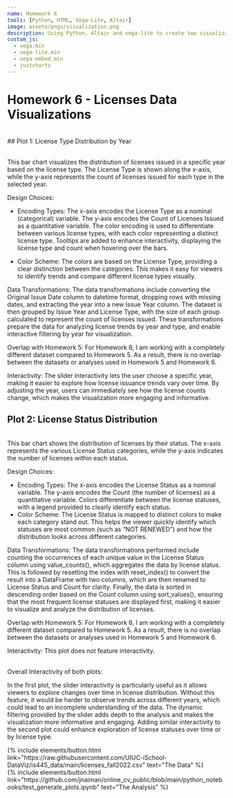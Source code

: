 ```yaml
---
name: Homework 6
tools: [Python, HTML, Vega-Lite, Altair]
image: assets/pngs/visualization.png
description: Using Python, Altair and vega-lite to create two visualizations for HW6
custom_js:
  - vega.min
  - vega-lite.min
  - vega-embed.min
  - justcharts
---
```



# Homework 6 - Licenses Data Visualizations <br />
<br />
## Plot 1: License Type Distribution by Year


<vegachart schema-url="{{ site.baseurl }}/assets/json/interactive_chart.json" style="width: 100%"></vegachart>
<br />
This bar chart visualizes the distribution of licenses issued in a specific year based on the license type. The License Type is shown along the x-axis, while the y-axis represents the count of licenses issued for each type in the selected year.

Design Choices:

- Encoding Types:
  The x-axis encodes the License Type as a nominal (categorical) variable. The y-axis encodes the Count of Licenses Issued as a quantitative variable. The color encoding is used to differentiate between various license types, with each color representing a distinct license type. Tooltips are added to enhance interactivity, displaying the license type and count when hovering over the bars.

- Color Scheme:
  The colors are based on the License Type, providing a clear distinction between the categories. This makes it easy for viewers to identify trends and compare different license types visually.

Data Transformations:
  The data transformations include converting the Original Issue Date column to datetime format, dropping rows with missing dates, and extracting the year into a new Issue Year column. The dataset is then grouped by Issue Year and License Type, with the size of each group calculated to represent the count of licenses issued. These transformations prepare the data for analyzing license trends by year and type, and enable interactive filtering by year for visualization.
  
Overlap with Homework 5:
  For Homework 6, I am working with a completely different dataset compared to Homework 5. As a result, there is no overlap between the datasets or analyses used in Homework 5 and Homework 6.

Interactivity:
  The slider interactivity lets the user choose a specific year, making it easier to explore how license issuance trends vary over time. By adjusting the year, users can immediately see how the license counts change, which makes the visualization more engaging and informative.


## Plot 2: License Status Distribution

<vegachart schema-url="{{ site.baseurl }}/assets/json/bar_chart.json" style="width: 100%"></vegachart>
<br />
This bar chart shows the distribution of licenses by their status. The x-axis represents the various License Status categories, while the y-axis indicates the number of licenses within each status.

Design Choices:

- Encoding Types:
  The x-axis encodes the License Status as a nominal variable. The y-axis encodes the Count (the number of licenses) as a quantitative variable. Colors differentiate between the license statuses, with a legend provided to clearly identify each status.
- Color Scheme:
  The License Status is mapped to distinct colors to make each category stand out. This helps the viewer quickly identify which statuses are most common (such as “NOT RENEWED”) and how the distribution looks across different categories.

Data Transformations:
  The data transformations performed include counting the occurrences of each unique value in the License Status column using value_counts(), which aggregates the data by license status. This is followed by resetting the index with reset_index() to convert the result into a DataFrame with two columns, which are then renamed to License Status and Count for clarity. Finally, the data is sorted in descending order based on the Count column using sort_values(), ensuring that the most frequent license statuses are displayed first, making it easier to visualize and analyze the distribution of licenses.

Overlap with Homework 5:
  For Homework 6, I am working with a completely different dataset compared to Homework 5. As a result, there is no overlap between the datasets or analyses used in Homework 5 and Homework 6.

Interactivity:
  This plot does not feature interactivity.

<br />
Overall Interactivity of both plots:

In the first plot, the slider interactivity is particularly useful as it allows viewers to explore changes over time in license distribution. Without this feature, it would be harder to observe trends across different years, which could lead to an incomplete understanding of the data. The dynamic filtering provided by the slider adds depth to the analysis and makes the visualization more informative and engaging. Adding similar interactivity to the second plot could enhance exploration of license statuses over time or by license type.
<!-- these are written in a combo of html and liquid --> 

<div class="left">
{% include elements/button.html link="https://raw.githubusercontent.com/UIUC-iSchool-DataViz/is445_data/main/licenses_fall2022.csv" text="The Data" %}
</div>

<div class="right">
{% include elements/button.html link="https://github.com/jnaiman/online_cv_public/blob/main/python_notebooks/test_generate_plots.ipynb" text="The Analysis" %}
</div>

